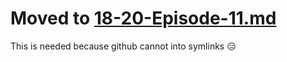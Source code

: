 # Moved to [18-20-Episode-11.md](../links/18-20-Episode-11.md)

This is needed because github cannot into symlinks 😑
